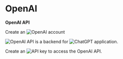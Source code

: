 # OpenAI
**OpenAI API**

Create an ![OpenAI](https://openai.com/) account

![OpenAI API](https://platform.openai.com/docs/overview) is a backend for ![ChatGPT](https://chatgpt.com/) application.

Create an ![API key](https://platform.openai.com/api-keys) to access the OpenAI API.
